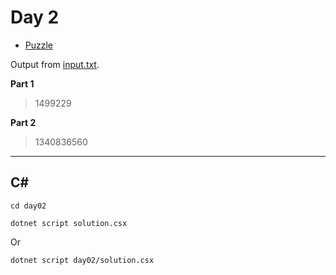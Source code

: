 # Day 2

- [Puzzle](PUZZLE.md)

Output from [input.txt](day01/input.txt).

**Part 1**

> 1499229

**Part 2**

> 1340836560

---

## C#

`cd day02`

`dotnet script solution.csx`

Or

`dotnet script day02/solution.csx`
